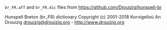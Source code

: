 `br_FR.aff` and `br_FR.dic` files from <https://github.com/Drouizig/hunspell-br>


Hunspell Breton (br_FR) dictionary
Copyright (c) 2001-2018 Korvigelloù An Drouizig
drouizig@drouizig.org - http://www.drouizig.org	
